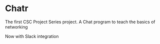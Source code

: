 # Chatr
The first CSC Project Series project. A Chat program to teach the basics of networking

Now with Slack integration
